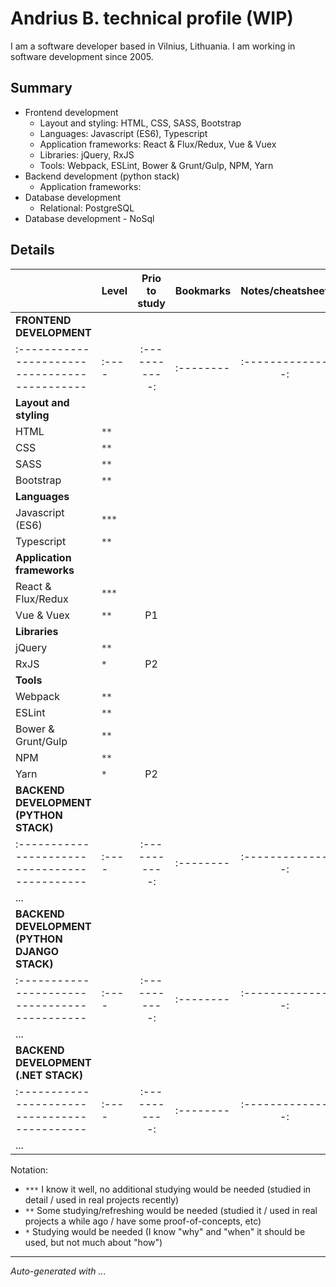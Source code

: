 # Andrius B. technical profile (WIP)

I am a software developer based in Vilnius, Lithuania. I am working in software development since 2005.

## Summary

- Frontend development
  - Layout and styling: HTML, CSS, SASS, Bootstrap
  - Languages: Javascript (ES6), Typescript
  - Application frameworks: React & Flux/Redux, Vue & Vuex
  - Libraries: jQuery, RxJS
  - Tools: Webpack, ESLint, Bower & Grunt/Gulp, NPM, Yarn
- Backend development (python stack)
  - Application frameworks:
- Database development
  - Relational: PostgreSQL
- Database development - NoSql

## Details

|                                               | Level | Prio to study | Bookmarks | Notes/cheatsheet | Template/POC |
| :-------------------------------------------- | :---- | :-----------: | :-------- | :--------------: | :----------- |
| **FRONTEND DEVELOPMENT**                      |       |               |           |                  |              |
| :-------------------------------------------- | :---- | :-----------: | :-------- | :--------------: | :----------- |
| **Layout and styling**                        |       |               |           |                  |              |
| HTML                                          | `**`  |               |           |                  |              |
| CSS                                           | `**`  |               |           |                  |              |
| SASS                                          | `**`  |               |           |                  |              |
| Bootstrap                                     | `**`  |               |           |                  |              |
| **Languages**                                 |       |               |           |                  |              |
| Javascript (ES6)                              | `***` |               |           |                  |              |
| Typescript                                    | `**`  |               |           |                  |              |
| **Application frameworks**                    |       |               |           |                  |              |
| React & Flux/Redux                            | `***` |               |           |                  |              |
| Vue & Vuex                                    | `**`  |      P1       |           |                  |              |
| **Libraries**                                 |       |               |           |                  |              |
| jQuery                                        | `**`  |               |           |                  |              |
| RxJS                                          | `*`   |      P2       |           |                  |              |
| **Tools**                                     |       |               |           |                  |              |
| Webpack                                       | `**`  |               |           |                  |              |
| ESLint                                        | `**`  |               |           |                  |              |
| Bower & Grunt/Gulp                            | `**`  |               |           |                  |              |
| NPM                                           | `**`  |               |           |                  |              |
| Yarn                                          | `*`   |      P2       |           |                  |              |
| **BACKEND DEVELOPMENT (PYTHON STACK)**        |       |               |           |                  |              |
| :-------------------------------------------- | :---- | :-----------: | :-------- | :--------------: | :----------- |
| ...                                           |       |               |           |                  |              |
| **BACKEND DEVELOPMENT (PYTHON DJANGO STACK)** |       |               |           |                  |              |
| :-------------------------------------------- | :---- | :-----------: | :-------- | :--------------: | :----------- |
| ...                                           |       |               |           |                  |              |
| **BACKEND DEVELOPMENT (.NET STACK)**          |       |               |           |                  |              |
| :-------------------------------------------- | :---- | :-----------: | :-------- | :--------------: | :----------- |
| ...                                           |       |               |           |                  |              |

Notation:

- `***` I know it well, no additional studying would be needed (studied in detail / used in real projects recently)
- `**` Some studying/refreshing would be needed (studied it / used in real projects a while ago / have some proof-of-concepts, etc)
- `*` Studying would be needed (I know "why" and "when" it should be used, but not much about "how")

---

_Auto-generated with ..._
